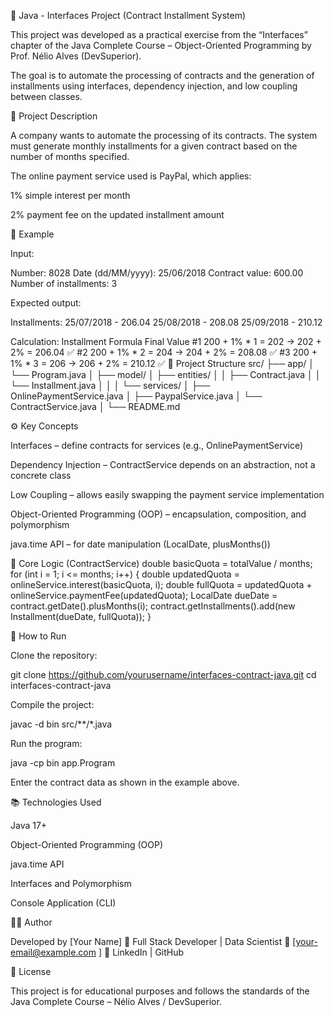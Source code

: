 🧾 Java - Interfaces Project (Contract Installment System)

This project was developed as a practical exercise from the “Interfaces” chapter of the Java Complete Course – Object-Oriented Programming by Prof. Nélio Alves (DevSuperior).

The goal is to automate the processing of contracts and the generation of installments using interfaces, dependency injection, and low coupling between classes.

🚀 Project Description

A company wants to automate the processing of its contracts.
The system must generate monthly installments for a given contract based on the number of months specified.

The online payment service used is PayPal, which applies:

1% simple interest per month

2% payment fee on the updated installment amount

📘 Example

Input:

Number: 8028
Date (dd/MM/yyyy): 25/06/2018
Contract value: 600.00
Number of installments: 3


Expected output:

Installments:
25/07/2018 - 206.04
25/08/2018 - 208.08
25/09/2018 - 210.12

Calculation:
Installment	Formula	Final Value
#1	200 + 1% * 1 = 202 → 202 + 2% = 206.04	✅
#2	200 + 1% * 2 = 204 → 204 + 2% = 208.08	✅
#3	200 + 1% * 3 = 206 → 206 + 2% = 210.12	✅
🧩 Project Structure
src/
 ├── app/
 │   └── Program.java
 │
 ├── model/
 │   ├── entities/
 │   │   ├── Contract.java
 │   │   └── Installment.java
 │   │
 │   └── services/
 │       ├── OnlinePaymentService.java
 │       ├── PaypalService.java
 │       └── ContractService.java
 │
 └── README.md

⚙️ Key Concepts

Interfaces – define contracts for services (e.g., OnlinePaymentService)

Dependency Injection – ContractService depends on an abstraction, not a concrete class

Low Coupling – allows easily swapping the payment service implementation

Object-Oriented Programming (OOP) – encapsulation, composition, and polymorphism

java.time API – for date manipulation (LocalDate, plusMonths())

🧠 Core Logic (ContractService)
double basicQuota = totalValue / months;
for (int i = 1; i <= months; i++) {
    double updatedQuota = onlineService.interest(basicQuota, i);
    double fullQuota = updatedQuota + onlineService.paymentFee(updatedQuota);
    LocalDate dueDate = contract.getDate().plusMonths(i);
    contract.getInstallments().add(new Installment(dueDate, fullQuota));
}

🧪 How to Run

Clone the repository:

git clone https://github.com/yourusername/interfaces-contract-java.git
cd interfaces-contract-java


Compile the project:

javac -d bin src/**/*.java


Run the program:

java -cp bin app.Program


Enter the contract data as shown in the example above.

📚 Technologies Used

Java 17+

Object-Oriented Programming (OOP)

java.time API

Interfaces and Polymorphism

Console Application (CLI)

👨‍💻 Author

Developed by [Your Name]
💼 Full Stack Developer | Data Scientist
📧 [your-email@example.com
]
🔗 LinkedIn
 | GitHub

🏁 License

This project is for educational purposes and follows the standards of the Java Complete Course – Nélio Alves / DevSuperior.
